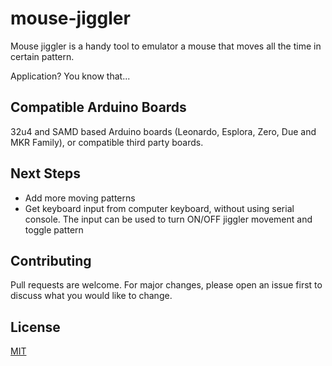 # mouse-jiggler

Mouse jiggler is a handy tool to emulator a mouse that moves all the time in certain pattern. 

Application? You know that...

## Compatible Arduino Boards

32u4 and SAMD based Arduino boards (Leonardo, Esplora, Zero, Due and MKR Family), or compatible third party boards.

## Next Steps

- Add more moving patterns
- Get keyboard input from computer keyboard, without using serial console. The input can be used to turn ON/OFF jiggler movement and toggle pattern

## Contributing
Pull requests are welcome. For major changes, please open an issue first to discuss what you would like to change.

## License
[MIT](https://choosealicense.com/licenses/mit/)
